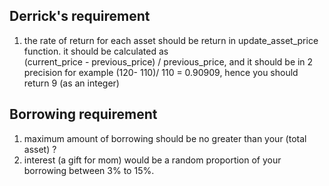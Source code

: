 ## Derrick's requirement
1. the rate of return for each asset should be return in update_asset_price function. it should be calculated as  
   (current_price - previous_price) / previous_price, and it should be in 2 precision for example (120- 110)/ 110
   = 0.90909, hence you should return 9 (as an integer)

## Borrowing requirement
1. maximum amount of borrowing should be no greater than your (total asset) ?
2. interest (a gift for mom) would be a random proportion of your borrowing between 3% to 15%.  
